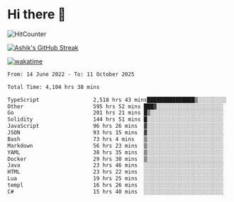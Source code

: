 # Hi there 👋

![HitCounter](https://hits.seeyoufarm.com/api/count/incr/badge.svg?url=https%3A%2F%2Fgithub.com%2Fashrhmn1212%2Fhit-counter)

<!-- ![Contribution Graph](https://github-readme-activity-graph.cyclic.app/graph?username=ashrhmn) -->


<!-- [![Top Langs](https://github-readme-stats.vercel.app/api/top-langs/?username=ashrhmn&layout=compact&theme=synthwave&langs_count=10&card_width=445)](https://github.com/anuraghazra/github-readme-stats) -->

[![Ashik's GitHub Streak](https://github-readme-streak-stats.herokuapp.com/?user=ashrhmn&theme=blood&fire=DD7F1C&background=151515&dates=9f9f9f&border=DD2727)](https://git.io/streak-stats)

<!-- ![Ashik's GitHub stats](https://github-readme-stats.vercel.app/api/?username=ashrhmn&show_icons=true&title_color=fff&icon_color=79ff97&text_color=9f9f9f&bg_color=151515) -->

[![wakatime](https://wakatime.com/badge/user/3df86613-ba63-4631-8e65-0ff18e7becad.svg)](https://wakatime.com/@3df86613-ba63-4631-8e65-0ff18e7becad)

<!--START_SECTION:waka-->

```txt
From: 14 June 2022 - To: 11 October 2025

Total Time: 4,104 hrs 38 mins

TypeScript                 2,518 hrs 43 mins███████████████▒░░░░░░░░░   61.37 %
Other                      595 hrs 52 mins ███▓░░░░░░░░░░░░░░░░░░░░░   14.52 %
Go                         201 hrs 21 mins █▒░░░░░░░░░░░░░░░░░░░░░░░   04.91 %
Solidity                   144 hrs 51 mins █░░░░░░░░░░░░░░░░░░░░░░░░   03.53 %
JavaScript                 96 hrs 26 mins  ▓░░░░░░░░░░░░░░░░░░░░░░░░   02.35 %
JSON                       93 hrs 15 mins  ▓░░░░░░░░░░░░░░░░░░░░░░░░   02.27 %
Bash                       73 hrs 4 mins   ▒░░░░░░░░░░░░░░░░░░░░░░░░   01.78 %
Markdown                   56 hrs 23 mins  ▒░░░░░░░░░░░░░░░░░░░░░░░░   01.37 %
YAML                       38 hrs 35 mins  ▒░░░░░░░░░░░░░░░░░░░░░░░░   00.94 %
Docker                     29 hrs 30 mins  ▒░░░░░░░░░░░░░░░░░░░░░░░░   00.72 %
Java                       23 hrs 46 mins  ░░░░░░░░░░░░░░░░░░░░░░░░░   00.58 %
HTML                       23 hrs 22 mins  ░░░░░░░░░░░░░░░░░░░░░░░░░   00.57 %
Lua                        19 hrs 25 mins  ░░░░░░░░░░░░░░░░░░░░░░░░░   00.47 %
templ                      16 hrs 26 mins  ░░░░░░░░░░░░░░░░░░░░░░░░░   00.40 %
C#                         15 hrs 40 mins  ░░░░░░░░░░░░░░░░░░░░░░░░░   00.38 %
```

<!--END_SECTION:waka-->


<!--### Most Used Languages 
<img src="https://wakatime.com/share/@ashrhmn/24ecb986-5bf8-4607-af7f-0aab08908d8c.png" />

### Favourite Tools
<img src="https://wakatime.com/share/@ashrhmn/f4e08015-f3bc-460a-9228-95a3ba11c604.png" />-->
